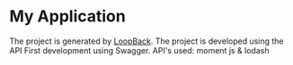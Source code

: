 # My Application

The project is generated by [LoopBack](http://loopback.io).
The project is developed using the API First development using Swagger.
API's used: moment js & lodash
